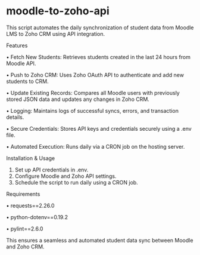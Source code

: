 # moodle-to-zoho-api

This script automates the daily synchronization of student data from Moodle LMS to Zoho CRM using API integration.

Features

• Fetch New Students: Retrieves students created in the last 24 hours from Moodle API.

• Push to Zoho CRM: Uses Zoho OAuth API to authenticate and add new students to CRM.

• Update Existing Records: Compares all Moodle users with previously stored JSON data and updates any changes in Zoho CRM.

• Logging: Maintains logs of successful syncs, errors, and transaction details.

• Secure Credentials: Stores API keys and credentials securely using a .env file.

• Automated Execution: Runs daily via a CRON job on the hosting server.

Installation & Usage

1. Set up API credentials in .env.
2. Configure Moodle and Zoho API settings.
3. Schedule the script to run daily using a CRON job.

Requirements

• requests==2.26.0

• python-dotenv==0.19.2

• pylint==2.6.0

This ensures a seamless and automated student data sync between Moodle and Zoho CRM.
